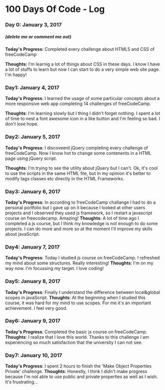 # 100 Days Of Code - Log

### Day 0: January 3, 2017
##### (delete me or comment me out)

**Today's Progress**: Completed every challenge about HTML5 and CSS of freeCodeCamp

**Thoughts:** I'm learnig a lot of things about CSS in these days. I know I have a lot of stuffs to learn but now I can start to do a very simple web site page. I'm happy!

<!--**Link to work:** [Calculator App](http://www.example.com) -->

### Day1: January 4, 2017

**Today's Progress**: I learned the usage of some particular concepts about a more responsive web app completing 14 challenges of freeCodeCamp.

**Thoughts**: I'm learning slowly but I thing I didn't forget nothing. I spent a lot of time to nest a font awesome icon in a like button and I'm feeling so bad. I don't lose hope.

### Day2: January 5, 2017

**Today's Progress**: I discoveerd jQuery completing every challenge of freeCodeCamp. Now I know hot to change some contenents in a HTML page using jQuery script. 

**Thoughts**: I'm trying to see the utility about jQuery but I can't. Ok, it's cool to use the scripts in the same HTML file, but In my opinion it's better to modify tags classes etc directly in the HTML Frameworks. 


### Day3: January 6, 2017

**Today's Progress**: In according to freeCodeCamp challange I had to do a personal portfolio but I gave up on it because I looked at other users projects and I observed they used js framework, so I restart a javascript course on freecodecamp. Amazing!
**Thoughts**: A lot of time ago I completed a js course, but I think my knowledge is not enough to do some projects. I can do more and more so at the moment I'll improve my skills about javaScript. 

### Day4: January 7, 2017

**Today's Progress**: Today I studied js course on freeCodeCamp. I refreshed my mind about some structures. Really interesting!
**Thoughts**: I'm on my way now. I'm focussing my target. I love coding!

### Day5: January 8, 2017

**Today's Progress**: Finally I understand the difference between local&global scopes in javaScript.
**Thoughts**: At the beginning when I studied this course, it was hard for my mind to use scopes. For me it's an important achievement. I feel very good.

### Day6: January 9, 2017

**Today's Progress**: Completed the basic js course on freeCodeCamp. 
**Thoughts**: I realize that I love this world. Thanks to this challenge I am experiencing so much satisfaction that the university I can not see. 

### Day7: January 10, 2017

**Today's Progress**: I spent 2 hours to finish the 'Make Object Properties Private' challenge.
**Thoughts**: Honestly, I think I didn't make progress because I'm not able to use public and private properties as well as I wish. It's frustrating...
